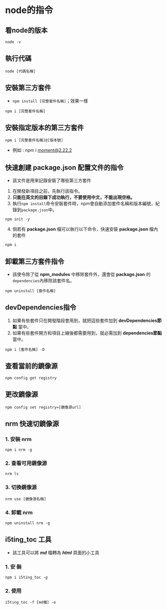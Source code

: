 # node的指令
## 看node的版本
```
node -v
```
## 執行代碼
```
node [代碼名稱]
```
## 安裝第三方套件
* `npm install [完整套件名稱]`；效果一樣
```
npm i [完整套件名稱]
```
## 安裝指定版本的第三方套件
```
npm i [完整套件名稱]@[版本號]
```
* 例如 : npm i moment@2.22.2


## 快速創建 package.json 配置文件的指令
* 該文件是用來記錄安裝了哪些第三方套件
1. 在開發新項目之前，先執行該指令。
2. **只能在英文的目錄下成功執行，不要使用中文，不能出現空格。**
3. 執行`npm install`命令安裝套件時，npm會自動添加套件名稱和版本編號，紀錄到`package.json`中。
```
npm init -y
```
4. 倘若有 **package.json** 檔可以執行以下命令，快速安裝 **package.json** 檔內的套件
```
npm i
```


## 卸載第三方套件指令
* 該使令除了從 **npm_modules** 中移除套件外，還會從 **package.json** 的 `dependencies`內移除該套件名。
```
npm uninstall [套件名稱]
```

## devDependencies指令
1. 如果有些套件只在開發階段會用到，就把這些套件加到 **devDependencies節點** 當中。
2. 如果有些套件開方和項目上線後都需要用到，就必需加到 **dependencies節點** 當中。
```
npm i [套件名稱] -D
```

## 查看當前的鏡像源
```
npm config get registry
```

## 更改鏡像源
```
npm config set registry=[鏡像源url]
```

## **nrm** 快速切鏡像源
### 1. 安裝 **nrm**
```
npm i nrm -g
```
### 2. 查看可用鏡像源
```
nrm ls
```
### 3. 切換鏡像源
```
nrm use [鏡像源名稱]
```

### 4. 卸載 **nrm**
```
npm uninstall nrm -g
```

## **i5ting_toc** 工具
* 該工具可以將 ***md*** 檔轉為 ***html*** 頁面的小工具
### 1. 安 裝
```
npm i i5ting_toc -g
```
### 2. 使用
```
i5ting_toc -f [md檔] -o
```










